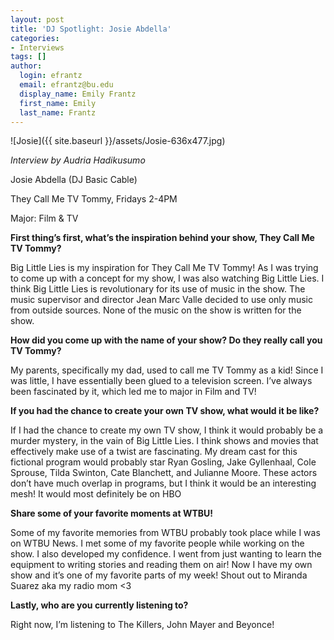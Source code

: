 ```yaml
---
layout: post
title: 'DJ Spotlight: Josie Abdella'
categories:
- Interviews
tags: []
author:
  login: efrantz
  email: efrantz@bu.edu
  display_name: Emily Frantz
  first_name: Emily
  last_name: Frantz
---
```

![Josie]({{ site.baseurl }}/assets/Josie-636x477.jpg)

_Interview by Audria Hadikusumo_

Josie Abdella (DJ Basic Cable)

They Call Me TV Tommy, Fridays 2-4PM

Major: Film & TV

**First thing’s first, what’s the inspiration behind your show, They Call Me TV Tommy?**

Big Little Lies is my inspiration for They Call Me TV Tommy! As I was trying to come up with a concept for my show, I was also watching Big Little Lies. I think Big Little Lies is revolutionary for its use of music in the show. The music supervisor and director Jean Marc Valle decided to use only music from outside sources. None of the music on the show is written for the show.

**How did you come up with the name of your show? Do they really call you TV Tommy?**

My parents, specifically my dad, used to call me TV Tommy as a kid! Since I was little, I have essentially been glued to a television screen. I’ve always been fascinated by it, which led me to major in Film and TV!

**If you had the chance to create your own TV show, what would it be like?**

If I had the chance to create my own TV show, I think it would probably be a murder mystery, in the vain of Big Little Lies. I think shows and movies that effectively make use of a twist are fascinating. My dream cast for this fictional program would probably star Ryan Gosling, Jake Gyllenhaal, Cole Sprouse, Tilda Swinton, Cate Blanchett, and Julianne Moore. These actors don’t have much overlap in programs, but I think it would be an interesting mesh! It would most definitely be on HBO

**Share some of your favorite moments at WTBU!**

Some of my favorite memories from WTBU probably took place while I was on WTBU News. I met some of my favorite people while working on the show. I also developed my confidence. I went from just wanting to learn the equipment to writing stories and reading them on air! Now I have my own show and it’s one of my favorite parts of my week! Shout out to Miranda Suarez aka my radio mom <3

**Lastly, who are you currently listening to?**

Right now, I’m listening to The Killers, John Mayer and Beyonce!